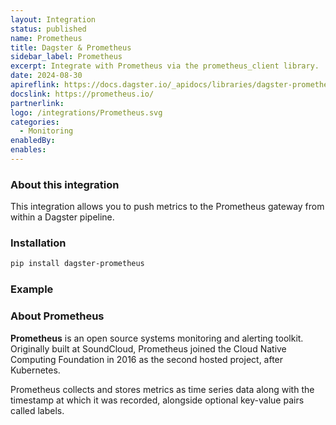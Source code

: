 ```yaml
---
layout: Integration
status: published
name: Prometheus
title: Dagster & Prometheus
sidebar_label: Prometheus
excerpt: Integrate with Prometheus via the prometheus_client library.
date: 2024-08-30
apireflink: https://docs.dagster.io/_apidocs/libraries/dagster-prometheus
docslink: https://prometheus.io/
partnerlink:
logo: /integrations/Prometheus.svg
categories:
  - Monitoring
enabledBy:
enables:
---
```


### About this integration

This integration allows you to push metrics to the Prometheus gateway from within a Dagster pipeline.

### Installation

```bash
pip install dagster-prometheus
```

### Example

<CodeExample filePath="integrations/prometheus.py" language="python" />

### About Prometheus

**Prometheus** is an open source systems monitoring and alerting toolkit. Originally built at SoundCloud, Prometheus joined the Cloud Native Computing Foundation in 2016 as the second hosted project, after Kubernetes.

Prometheus collects and stores metrics as time series data along with the timestamp at which it was recorded, alongside optional key-value pairs called labels.
